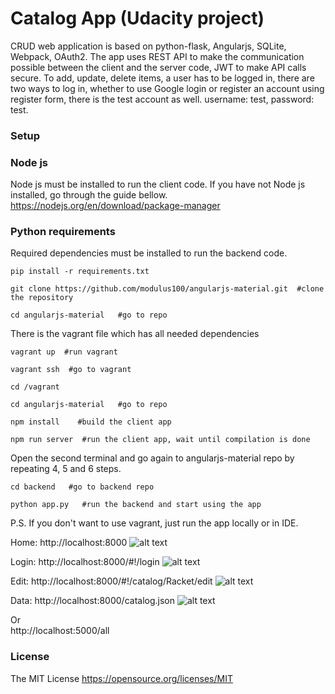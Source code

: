 # Catalog App (Udacity project)

CRUD web application is based on python-flask, Angularjs, SQLite, Webpack, OAuth2.
The app uses REST API to make the communication possible between the client and the server code,
JWT to make API calls secure.
To add, update, delete items, a user has to be logged in, there are two ways to log in,
whether to use Google login or register an account using register form, there is the test account as well.
 username: test, password: test.


### Setup

### Node js
Node js must be installed to run the client code. If
you have not Node js installed, go through the guide bellow. https://nodejs.org/en/download/package-manager

### Python requirements
Required dependencies must be installed to run the backend code.

```
pip install -r requirements.txt
```

```
git clone https://github.com/modulus100/angularjs-material.git  #clone the repository
```
```
cd angularjs-material   #go to repo
```
There is the vagrant file which has all needed dependencies
```
vagrant up  #run vagrant
```
```
vagrant ssh  #go to vagrant
```
```
cd /vagrant
```
```
cd angularjs-material   #go to repo
```
```
npm install    #build the client app
```
```
npm run server  #run the client app, wait until compilation is done
```
Open the second terminal and go again to angularjs-material repo by repeating 4, 5 and 6 steps.
```
cd backend   #go to backend repo
```
```
python app.py   #run the backend and start using the app
```
P.S. If you don't want to use vagrant, just run the app locally or in IDE.

Home: http://localhost:8000
![alt text](https://github.com/modulus100/angularjs-material/blob/master/images/app.png "Home")

Login: http://localhost:8000/#!/login
![alt text](https://github.com/modulus100/angularjs-material/blob/master/images/login.png "Login")

Edit: http://localhost:8000/#!/catalog/Racket/edit
![alt text](https://github.com/modulus100/angularjs-material/blob/master/images/edit.png "Edit")

Data: http://localhost:8000/catalog.json
![alt text](https://github.com/modulus100/angularjs-material/blob/master/images/catalog.png "Data")

Or\
http://localhost:5000/all

 ### License

 The MIT License https://opensource.org/licenses/MIT